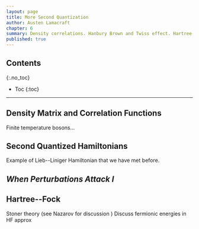 ```yaml
---
layout: page
title: More Second Quantization
author: Austen Lamacraft
chapter: 6
summary: Density correlations. Hanbury Brown and Twiss effect. Hartree--Fock theory. 
published: true
---
```


## Contents
{:.no_toc}

* Toc
{:toc}

---

## Density Matrix and Correlation Functions

Finite temperature bosons...

## Second Quantized Hamiltonians

Example of Lieb--Liniger Hamiltonian that we have met before.

## _When Perturbations Attack I_

## Hartree--Fock


Stoner theory (see Nazarov for discussion )
Discuss fermionic energies in HF approx
